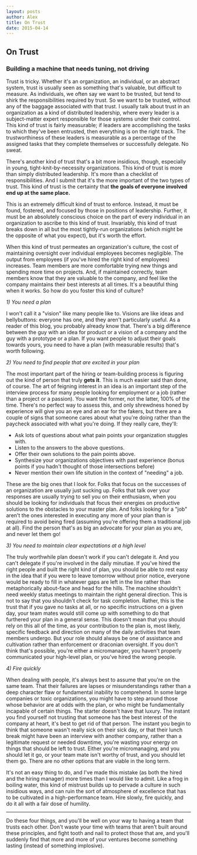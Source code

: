 ```yaml
---
layout: posts
author: Alex
title: On Trust
date: 2015-04-14
---
```


## On Trust
### Building a machine that needs tuning, not driving

Trust is tricky. Whether it's an organization, an individual, or an abstract system,
trust is usually seen as something that's valuable, but difficult to measure.
As individuals, we often say we want to be trusted, but tend to shirk the responsibilities
required by trust. So we want to be trusted, without any of the baggage associated with that trust.
I usually talk about trust in an organization as a kind of distributed leadership,
where every leader is a subject-matter expert responsible for those systems under their control.
This kind of trust is fairly measurable; if leaders are accomplishing the tasks to which
they've been entrusted, then everything is on the right track.
The trustworthiness of these leaders is measurable as a percentage of the assigned tasks that
they complete themselves or successfully delegate. No sweat.

There's another kind of trust that's a bit more insidious, though, especially in young,
tight-knit-by-necessity organizations. This kind of trust is more than simply
distributed leadership. It's more than a checklist of responsibilities.
And I submit that it's the more important of the two types of trust.
This kind of trust is the certainty that **the goals of everyone involved end up at the same place.**

This is an extremely difficult kind of trust to enforce.
Instead, it must be found, fostered, and focused by those in positions of leadership.
Further, it must be an absolutely conscious choice on the part of every individual in an organization
to ascribe to this kind of trust. Invariably, this kind of trust breaks down in all but the most
tightly-run organizations (which might be the opposite of what you expect),
but it's worth the effort.

When this kind of trust permeates an organization's culture,
the cost of maintaining oversight over individual employees becomes negligible.
The output from employees (if you've hired the right kind of employees) increases.
Team members are more comfortable trying new things and spending more time on projects.
And, if maintained correctly, team members know that they are valuable to the company,
and feel like the company maintains their best interests at all times.
It's a beautiful thing when it works. So how do you foster this kind of culture?

*1) You need a plan*

I won't call it a "vision" like many people like to. Visions are like ideas and bellybuttons:
everyone has one, and they aren't particularly useful. As a reader of this blog,
you probably already know that. There's a big difference between the guy with an
idea for product or a vision of a company and the guy with a prototype or a plan.
If you want people to adjust their goals towards yours,
you need to have a plan (with measurable results) that's worth following.

*2) You need to find people that are excited in your plan*

The most important part of the hiring or team-building process is figuring out the kind of person
that truly **gets it**. This is much easier said than done, of course.
The art of feigning interest in an idea is an important step of the interview process
for many people looking for employment or a job (rather than a project or a passion).
You want the former, not the latter, 100% of the time. There's no perfect way to assess this,
and only shrewdness honed by experience will give you an eye and an ear for the fakers,
but there are a couple of signs that someone cares about what you're doing rather than
the paycheck associated with what you're doing. If they really care, they'll:

+ Ask lots of questions about what pain points your organization stuggles with.
+ Listen to the answers to the above questions.
+ Offer their own solutions to the pain points above.
+ Synthesize your organizations objectives with past experience (bonus points if you hadn't thought of those intersections before)
+ Never mention their own life sitution in the context of "needing" a job.

These are the big ones that I look for. Folks that focus on the successes of an organization
are usually just sucking up. Folks that talk over your responses are usually trying to sell you
on their enthusiasm, when you should be looking for individuals that focus their energies
on productive solutions to the obstacles to your master plan.
And folks looking for a "job" aren't the ones interested in executing any more of your plan
than is required to avoid being fired (assuming you're offering them a traditional job at all).
Find the person that's as big an advocate for your plan as you are,
and never let them go!

*3) You need to maintain clear expectations at a high level*

The truly worthwhile plan doesn't work if you can't delegate it.
And you can't delegate if you're involved in the daily minutiae.
If you've hired the right people and built the right kind of plan,
you should be able to rest easy in the idea that if you were to leave tomorrow without prior notice,
everyone would be ready to fill in whatever gaps are left in the line rather than
metaphorically about-face and head for the hills.
The machine shouldn't need weekly status meetings to maintain the right general direction.
This is not to say that you shouldn't check for task completion.
Rather, this is the trust that if you gave no tasks at all, or no specific instructions
on a given day, your team mates would still come up with something to do that furthered your
plan in a general sense. This doesn't mean that you should rely on this all of the time,
as your contribution to the plan is, most likely, specific feedback and direction on many
of the daily activities that team members undergo. But your role should always be one
of assistance and cultivation rather than enforcement or draconian oversight.
If you don't think that's possible, you're either a micromanager,
you haven't properly communicated your high-level plan, or you've hired the wrong people.

*4) Fire quickly*

When dealing with people, it's always best to assume that you're on the same team.
That their failures are lapses or misunderstandings rather than a deep
character flaw or fundamental inability to comprehend. In some large companies
or toxic organizations, you might have to step around those whose behavior
are at odds with the plan, or who might be fundamentally incapable of certain things.
The starter doesn't have that luxury. The instant you find yourself not trusting
that someone has the best interest of the company at heart, it's best to get rid of that person.
The instant you begin to think that someone wasn't really sick on their sick day,
or that their lunch break might have been an interview with another company,
rather than a legitimate request or needed downtime, you're wasting your energy on things
that should be left to trust. Either you're micromanaging, and you should let it go,
or your team mate isn't worthy of trust, and you should let them go.
There are no other options that are viable in the long term.

It's not an easy thing to do, and I've made this mistake (as both the hired and the hiring manager)
more times than I would like to admit. Like a frog in boiling water,
this kind of mistrust builds up to pervade a culture in such insidious ways,
and can ruin the sort of atmosphere of excellence that has to be cultivated in
a high-performance team. Hire slowly, fire quickly, and do it all with a fair dose of humility.

----

Do these four things, and you'll be well on your way to having a team that trusts each other.
Don't waste your time with teams that aren't built around these principles,
and fight tooth and nail to protect those that are, and you'll suddenly find
that more and more of your ventures become something lasting (instead of something implosive).
